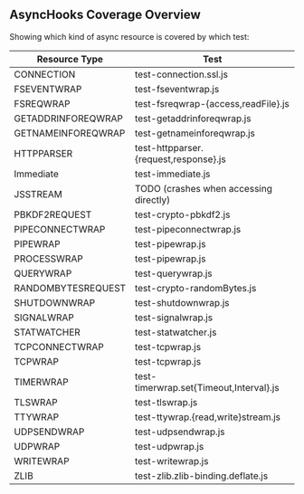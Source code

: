 ## AsyncHooks Coverage Overview

Showing which kind of async resource is covered by which test:

| Resource Type        | Test                                    |
|----------------------|-----------------------------------------|
| CONNECTION           | test-connection.ssl.js                  |
| FSEVENTWRAP          | test-fseventwrap.js                     |
| FSREQWRAP            | test-fsreqwrap-{access,readFile}.js     |
| GETADDRINFOREQWRAP   | test-getaddrinforeqwrap.js              |
| GETNAMEINFOREQWRAP   | test-getnameinforeqwrap.js              |
| HTTPPARSER           | test-httpparser.{request,response}.js   |
| Immediate            | test-immediate.js                       |
| JSSTREAM             | TODO (crashes when accessing directly)  |
| PBKDF2REQUEST        | test-crypto-pbkdf2.js                   |
| PIPECONNECTWRAP      | test-pipeconnectwrap.js                 |
| PIPEWRAP             | test-pipewrap.js                        |
| PROCESSWRAP          | test-pipewrap.js                        |
| QUERYWRAP            | test-querywrap.js                       |
| RANDOMBYTESREQUEST   | test-crypto-randomBytes.js              |
| SHUTDOWNWRAP         | test-shutdownwrap.js                    |
| SIGNALWRAP           | test-signalwrap.js                      |
| STATWATCHER          | test-statwatcher.js                     |
| TCPCONNECTWRAP       | test-tcpwrap.js                         |
| TCPWRAP              | test-tcpwrap.js                         |
| TIMERWRAP            | test-timerwrap.set{Timeout,Interval}.js |
| TLSWRAP              | test-tlswrap.js                         |
| TTYWRAP              | test-ttywrap.{read,write}stream.js      |
| UDPSENDWRAP          | test-udpsendwrap.js                     |
| UDPWRAP              | test-udpwrap.js                         |
| WRITEWRAP            | test-writewrap.js                       |
| ZLIB                 | test-zlib.zlib-binding.deflate.js       |
